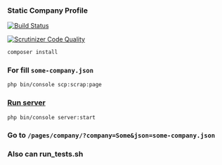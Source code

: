 ### Static Company Profile


[![Build Status](https://travis-ci.org/ReenExeCubeTime/StaticCompanyProfile.svg)](https://travis-ci.org/ReenExeCubeTime/StaticCompanyProfile)

[![Scrutinizer Code Quality](https://scrutinizer-ci.com/g/ReenExeCubeTime/StaticCompanyProfile/badges/quality-score.png?b=master)](https://scrutinizer-ci.com/g/ReenExeCubeTime/StaticCompanyProfile/?branch=master)

```bash
composer install
```

### For fill `some-company.json`
```bash
php bin/console scp:scrap:page
```

### [Run server](http://symfony.com/doc/current/cookbook/web_server/built_in.html)
```bash
php bin/console server:start
```

### Go to `/pages/company/?company=Some&json=some-company.json`

### Also can run_tests.sh
